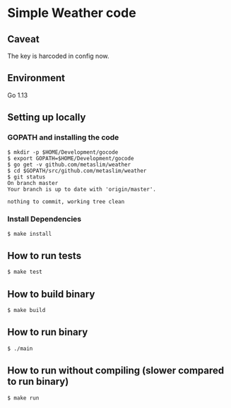 # Simple Weather code

## Caveat
The key is harcoded in config now.

## Environment

Go 1.13

## Setting up locally

### GOPATH and installing the code
```
$ mkdir -p $HOME/Development/gocode
$ export GOPATH=$HOME/Development/gocode
$ go get -v github.com/metaslim/weather
$ cd $GOPATH/src/github.com/metaslim/weather
$ git status
On branch master
Your branch is up to date with 'origin/master'.

nothing to commit, working tree clean
```

### Install Dependencies
```sh
$ make install
```

## How to run tests

```sh
$ make test

```

## How to build binary

```sh
$ make build
```

## How to run binary

```sh
$ ./main
```

## How to run without compiling (slower compared to run binary)

```sh
$ make run
```
